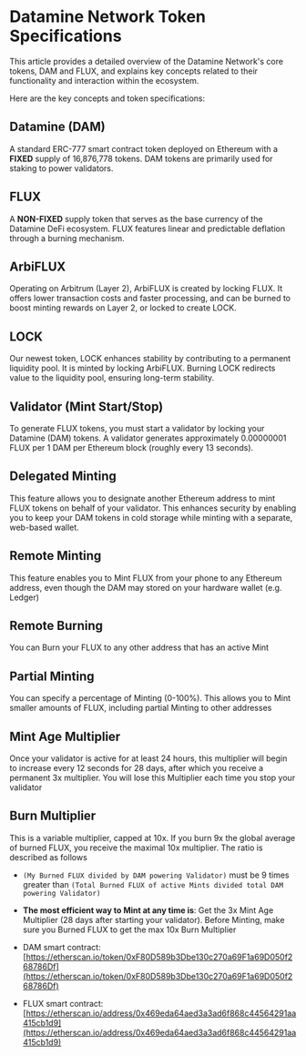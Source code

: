 # Datamine Network Token Specifications

This article provides a detailed overview of the Datamine Network's core tokens, DAM and FLUX, and explains key concepts related to their functionality and interaction within the ecosystem.

Here are the key concepts and token specifications:

## Datamine (DAM)

A standard ERC-777 smart contract token deployed on Ethereum with a **FIXED** supply of 16,876,778 tokens. DAM tokens are primarily used for staking to power validators.

## FLUX

A **NON-FIXED** supply token that serves as the base currency of the Datamine DeFi ecosystem. FLUX features linear and predictable deflation through a burning mechanism.

## ArbiFLUX

Operating on Arbitrum (Layer 2), ArbiFLUX is created by locking FLUX. It offers lower transaction costs and faster processing, and can be burned to boost minting rewards on Layer 2, or locked to create LOCK.

## LOCK

Our newest token, LOCK enhances stability by contributing to a permanent liquidity pool. It is minted by locking ArbiFLUX. Burning LOCK redirects value to the liquidity pool, ensuring long-term stability.

## Validator (Mint Start/Stop)

To generate FLUX tokens, you must start a validator by locking your Datamine (DAM) tokens. A validator generates approximately 0.00000001 FLUX per 1 DAM per Ethereum block (roughly every 13 seconds).

## Delegated Minting

This feature allows you to designate another Ethereum address to mint FLUX tokens on behalf of your validator. This enhances security by enabling you to keep your DAM tokens in cold storage while minting with a separate, web-based wallet.

## Remote Minting

This feature enables you to Mint FLUX from your phone to any Ethereum address, even though the DAM may stored on your hardware wallet (e.g. Ledger)

## Remote Burning

You can Burn your FLUX to any other address that has an active Mint

## Partial Minting

You can specify a percentage of Minting (0-100%). This allows you to Mint smaller amounts of FLUX, including partial Minting to other addresses

## Mint Age Multiplier

Once your validator is active for at least 24 hours, this multiplier will begin to increase every 12 seconds for 28 days, after which you receive a permanent 3x multiplier. You will lose this Multiplier each time you stop your validator

## Burn Multiplier

This is a variable multiplier, capped at 10x. If you burn 9x the global average of burned FLUX, you receive the maximal 10x multiplier. The ratio is described as follows

- `(My Burned FLUX divided by DAM powering Validator)` must be 9 times greater than `(Total Burned FLUX of active Mints divided total DAM powering Validator)`

- **The most efficient way to Mint at any time is**: Get the 3x Mint Age Multiplier (28 days after starting your validator). Before Minting, make sure you Burned FLUX to get the max 10x Burn Multiplier

- DAM smart contract: [https://etherscan.io/token/0xF80D589b3Dbe130c270a69F1a69D050f268786Df](https://etherscan.io/token/0xF80D589b3Dbe130c270a69F1a69D050f268786Df)

- FLUX smart contract: [https://etherscan.io/address/0x469eda64aed3a3ad6f868c44564291aa415cb1d9](https://etherscan.io/address/0x469eda64aed3a3ad6f868c44564291aa415cb1d9)
